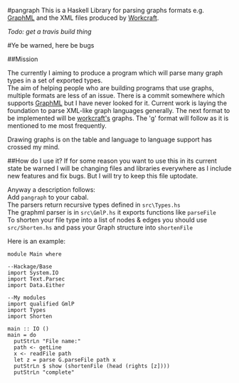 #pangraph
This is a Haskell Library for parsing graphs formats e.g. [GraphML](http://graphml.graphdrawing.org/) and the XML files produced by [Workcraft](www.workcraft.org).

*Todo: get a travis build thing*

#Ye be warned, here be bugs

##Mission

The currently I aiming to produce a program which will parse many graph types in a set of exported types.  
The aim of helping people who are building programs that use graphs, multiple formats are less of an issue. There is a commit somewhere which supports [GraphML](http://graphml.graphdrawing.org/) but I have never looked for it. Current work is laying the foundation to parse XML-like graph languages generally. The next format to be implemented will be [workcraft's](www.workcraft.org) graphs. The 'g' format will follow as it is mentioned to me most frequently.  

Drawing graphs is on the table and language to language support has crossed my mind.

<!-- ##Current State -->
##How do I use it?
If for some reason you want to use this in its current state be warned I will be changing files and libraries everywhere as I include new features and fix bugs. But I will try to keep this file uptodate.  

Anyway a description follows:  
Add `pangraph` to your cabal.  
The parsers return recursive types defined in `src\Types.hs`  
The graphml parser is in `src\GmlP.hs` it exports functions like `parseFile`  
To shorten your file type into a list of nodes & edges you should use `src/Shorten.hs` and pass your Graph structure into `shortenFile`  

Here is an example:
```
module Main where

--Hackage/Base
import System.IO
import Text.Parsec
import Data.Either

--My modules
import qualified GmlP
import Types
import Shorten

main :: IO ()
main = do
  putStrLn "File name:"
  path <- getLine
  x <- readFile path
  let z = parse G.parseFile path x
  putStrLn $ show (shortenFile (head (rights [z])))
  putStrLn "complete"
```
